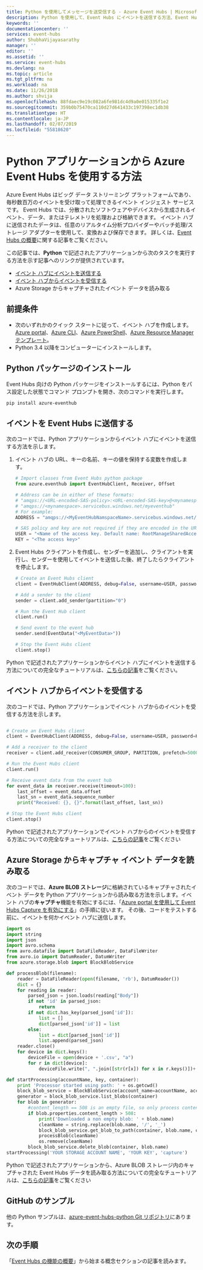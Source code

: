 ```yaml
---
title: Python を使用してメッセージを送受信する - Azure Event Hubs | Microsoft Docs
description: Python を使用して、Event Hubs にイベントを送信する方法、Event Hubs からイベントを受信する方法、Event Hubs を通してイベント ストリーミングをキャプチャする方法について説明します。
keywords: ''
documentationcenter: ''
services: event-hubs
author: ShubhaVijayasarathy
manager: ''
editor: ''
ms.assetid: ''
ms.service: event-hubs
ms.devlang: na
ms.topic: article
ms.tgt_pltfrm: na
ms.workload: na
ms.date: 11/26/2018
ms.author: shvija
ms.openlocfilehash: 88fdaec9e19c082a6fe981dc4d9a0e015335f1e2
ms.sourcegitcommit: 359b0b75470ca110d27d641433c197398ec1db38
ms.translationtype: HT
ms.contentlocale: ja-JP
ms.lasthandoff: 02/07/2019
ms.locfileid: "55818620"
---
```

# <a name="how-to-use-azure-event-hubs-from-a-python-application"></a>Python アプリケーションから Azure Event Hubs を使用する方法
Azure Event Hubs はビッグ データ ストリーミング プラットフォームであり、毎秒数百万のイベントを受け取って処理できるイベント インジェスト サービスです。 Event Hubs では、分散されたソフトウェアやデバイスから生成されるイベント、データ、またはテレメトリを処理および格納できます。 イベント ハブに送信されたデータは、任意のリアルタイム分析プロバイダーやバッチ処理/ストレージ アダプターを使用して、変換および保存できます。 詳しくは、[Event Hubs の概要](event-hubs-what-is-event-hubs.md)に関する記事をご覧ください。 

この記事では、**Python** で記述されたアプリケーションから次のタスクを実行する方法を示す記事へのリンクが提供されています。

- [イベント ハブにイベントを送信する](#send-events-to-event-hubs)
- [イベント ハブからイベントを受信する](#receive-events-from-event-hubs)
- Azure Storage からキャプチャされたイベント データを読み取る 

## <a name="prerequisites"></a>前提条件
- 次のいずれかのクイック スタートに従って、イベント ハブを作成します。[Azure portal](event-hubs-create.md)、[Azure CLI](event-hubs-quickstart-cli.md)、[Azure PowerShell](event-hubs-quickstart-powershell.md)、[Azure Resource Manager テンプレート](event-hubs-resource-manager-namespace-event-hub.md)。 
- Python 3.4 以降をコンピューターにインストールします。

## <a name="install-python-package"></a>Python パッケージのインストール

Event Hubs 向けの Python パッケージをインストールするには、Python をパス設定した状態でコマンド プロンプトを開き、次のコマンドを実行します。 

```bash
pip install azure-eventhub
```

## <a name="send-events-to-event-hubs"></a>イベントを Event Hubs に送信する
次のコードでは、Python アプリケーションからイベント ハブにイベントを送信する方法を示します。 

1. イベント ハブの URL、キーの名前、キーの値を保持する変数を作成します。 

    ```python
    # Import classes from Event Hubs python package
    from azure.eventhub import EventHubClient, Receiver, Offset
    
    # Address can be in either of these formats:
    # "amqps://<URL-encoded-SAS-policy>:<URL-encoded-SAS-key>@<mynamespace>.servicebus.windows.net/myeventhub"
    # "amqps://<mynamespace>.servicebus.windows.net/myeventhub"
    # For example:
    ADDRESS = "amqps://<MyEventHubNamspaceName>.servicebus.windows.net/<MyEventHubName>"
    
    # SAS policy and key are not required if they are encoded in the URL
    USER = "<Name of the access key. Default name: RootManageSharedAccessKey>"
    KEY = "<The access key>"
    ```

2. Event Hubs クライアントを作成し、センダーを追加し、クライアントを実行し、センダーを使用してイベントを送信した後、終了したらクライアントを停止します。 

    ```python
    # Create an Event Hubs client
    client = EventHubClient(ADDRESS, debug=False, username=USER, password=KEY)
    
    # Add a sender to the client
    sender = client.add_sender(partition="0")
    
    # Run the Event Hub client
    client.run()
    
    # Send event to the event hub
    sender.send(EventData("<MyEventData>"))
    
    # Stop the Event Hubs client
    client.stop()
    
    ```

Python で記述されたアプリケーションからイベント ハブにイベントを送信する方法についての完全なチュートリアルは、[こちらの記事](event-hubs-python-get-started-send.md)をご覧ください。

## <a name="receive-events-from-event-hubs"></a>イベント ハブからイベントを受信する
次のコードでは、Python アプリケーションでイベント ハブからのイベントを受信する方法を示します。 

```python

# Create an Event Hubs client
client = EventHubClient(ADDRESS, debug=False, username=USER, password=KEY)

# Add a receiver to the client
receiver = client.add_receiver(CONSUMER_GROUP, PARTITION, prefetch=5000, offset=OFFSET)

# Run the Event Hubs client
client.run()

# Receive event data from the event hub
for event_data in receiver.receive(timeout=100):
    last_offset = event_data.offset
    last_sn = event_data.sequence_number
    print("Received: {}, {}".format(last_offset, last_sn))

# Stop the Event Hubs client
client.stop()
```

Python で記述されたアプリケーションでイベント ハブからのイベントを受信する方法についての完全なチュートリアルは、[こちらの記事](event-hubs-python-get-started-receive.md)をご覧ください

## <a name="read-capture-event-data-from-azure-storage"></a>Azure Storage からキャプチャ イベント データを読み取る
次のコードでは、**Azure BLOB ストレージ**に格納されているキャプチャされたイベント データを Python アプリケーションから読み取る方法を示します。イベント ハブの**キャプチャ**機能を有効にするには、「[Azure portal を使用して Event Hubs Capture を有効にする](event-hubs-capture-enable-through-portal.md)」の手順に従います。 その後、コードをテストする前に、イベントを何かイベント ハブに送信します。 

```python
import os
import string
import json
import avro.schema
from avro.datafile import DataFileReader, DataFileWriter
from avro.io import DatumReader, DatumWriter
from azure.storage.blob import BlockBlobService

def processBlob(filename):
    reader = DataFileReader(open(filename, 'rb'), DatumReader())
    dict = {}
    for reading in reader:
        parsed_json = json.loads(reading["Body"])
        if not 'id' in parsed_json:
            return
        if not dict.has_key(parsed_json['id']):
            list = []
            dict[parsed_json['id']] = list
        else:
            list = dict[parsed_json['id']]
            list.append(parsed_json)
    reader.close()
    for device in dict.keys():
        deviceFile = open(device + '.csv', "a")
        for r in dict[device]:
            deviceFile.write(", ".join([str(r[x]) for x in r.keys()])+'\n')

def startProcessing(accountName, key, container):
    print 'Processor started using path: ' + os.getcwd()
    block_blob_service = BlockBlobService(account_name=accountName, account_key=key)
    generator = block_blob_service.list_blobs(container)
    for blob in generator:
        #content_length == 508 is an empty file, so only process content_length > 508 (skip empty files)
        if blob.properties.content_length > 508:
            print('Downloaded a non empty blob: ' + blob.name)
            cleanName = string.replace(blob.name, '/', '_')
            block_blob_service.get_blob_to_path(container, blob.name, cleanName)
            processBlob(cleanName)
            os.remove(cleanName)
        block_blob_service.delete_blob(container, blob.name)
startProcessing('YOUR STORAGE ACCOUNT NAME', 'YOUR KEY', 'capture')

```

Python で記述されたアプリケーションから、Azure BLOB ストレージ内のキャプチャされた Event Hubs データを読み取る方法についての完全なチュートリアルは、[こちらの記事](event-hubs-capture-python.md)をご覧ください

## <a name="github-samples"></a>GitHub のサンプル
他の Python サンプルは、[azure-event-hubs-python Git リポジトリ](https://github.com/Azure/azure-event-hubs-python/)にあります。

## <a name="next-steps"></a>次の手順
「[Event Hubs の機能の概要](event-hubs-features.md)」から始まる概念セクションの記事を読みます。
